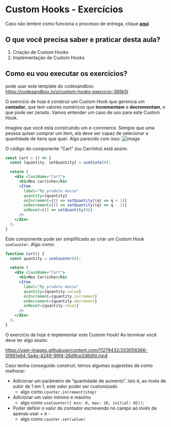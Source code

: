 # Custom Hooks - Exercícios

Caso não lembre como funciona o processo de entrega, clique [**aqui**](https://github.com/labenuexercicios/instrucoes-entrega)

## O que você precisa saber e praticar desta aula?
1. Criação de Custom Hooks
2. Implementação de Custom Hooks

## Como eu vou executar os exercícios?

pode usar este template do codesandbox: https://codesandbox.io/s/custom-hooks-exercicio-389k5l

O exercício de hoje é construir um Custom Hook que gerencia um **contador**, que tem valores numéricos que **incrementam** e **decrementam**, e que pode ser zerado. Vamos entender um caso de uso para este Custom Hook.

Imagine que você está construindo um e-commerce. Sempre que uma pessoa quiser comprar um item, ela deve ser capaz de selecionar a quantidade de itens que quer. Algo parecido com isso:
![image](https://user-images.githubusercontent.com/11279432/203055699-c31bbbdf-bd80-4c04-bacb-e79c1abc01eb.png)


O código do componente “Cart” (ou Carrinho) está assim:

```jsx
const Cart = () => {
  const [quantity, setQuantity] = useState(0);

  return (
    <div className="Cart">
      <h1>Meu carrinho</h1>
      <Item
        label="My produto massa"
        quantity={quantity}
        onIncrement={() => setQuantity((q) => q + 1)}
        onDecrement={() => setQuantity((q) => q - 1)}
        onReset={() => setQuantity(0)}
      />
    </div>
  );
}
```

Este componente pode ser simplificado ao criar um Custom Hook `useCounter`. Algo como:

```jsx
function Cart() {
  const quantity = useCounter(0);

  return (
    <div className="Cart">
      <h1>Meu Carrinho</h1>
      <Item
        label="My produto massa"
        quantity={quantity.value}
        onIncrement={quantity.increment}
        onDecrement={quantity.decrement}
        onReset={quantity.reset}
      />
    </div>
  );
}
```

O exercício de hoje é implementar este Custom Hook! Ao terminar você deve ter algo assim:


https://user-images.githubusercontent.com/11279432/203056366-0f861e64-5a4e-4249-96f4-26d9ce2d6dfd.mp4



Caso tenha conseguido construir, temos algumas sugestões de como melhorar:

- Adicionar um parâmetro de “quantidade de aumento”. Isto é, ao invés de subir de 1 em 1, este valor poder ser customizado
    - algo como `counter.increment(step)`
- Adicionar um valor mínimo e máximo
    - algo como `useCounter({ min: 0, max: 10, initial: 0}))`;
- Poder definir o valor do contador escrevendo no campo ao invés de apenas usar + e -
    - algo como `counter.set(value)`
